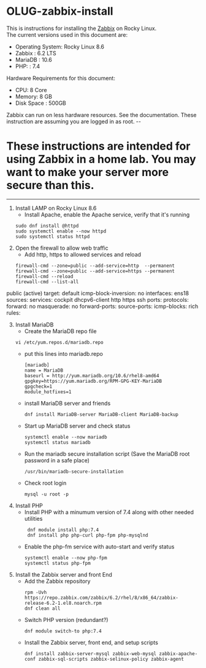 # OLUG-zabbix-install

This is instructions for installing the [Zabbix](https://www.zabbix.com) on Rocky Linux.  
The current versions used in this document are:
 - Operating System:  Rocky Linux 8.6
 - Zabbix 	   :  6.2 LTS
 - MariaDB         :  10.6
 - PHP:       : 7.4

Hardware Requirements for this document:
 - CPU: 8 Core
 - Memory: 8 GB
 - Disk Space : 500GB

Zabbix can run on less hardware resources.  See the documentation. 
These instruction are assuming you are logged in as root.  --

# These instructions are intended for using Zabbix in a home lab. You may want to make your server more secure than this.

---
 1. Install LAMP on Rocky Linux 8.6
    - Install Apache, enable the Apache service, verify that it's running
    ```
    sudo dnf install @httpd 
    sudo systemctl enable --now httpd
    sudo systemctl status httpd
    ```
 2. Open the firewall to allow web traffic
    - Add http, https to allowed services and reload
    ```
    firewall-cmd --zone=public --add-service=http  --permanent
    firewall-cmd --zone=public --add-service=https --permanent
    firewall-cmd --reload
    firewall-cmd --list-all
public (active)
  target: default
  icmp-block-inversion: no
  interfaces: ens18
  sources:
  services: cockpit dhcpv6-client http https ssh
  ports:
  protocols:
  forward: no
  masquerade: no
  forward-ports:
  source-ports:
  icmp-blocks:
  rich rules:

3. Install MariaDB
   - Create the MariaDB repo file 
    ```
    vi /etc/yum.repos.d/mariadb.repo
    ```
   - put this lines into mariadb.repo
     ```
     [mariadb]
     name = MariaDB
     baseurl = http://yum.mariadb.org/10.6/rhel8-amd64
     gpgkey=https://yum.mariadb.org/RPM-GPG-KEY-MariaDB
     gpgcheck=1
     module_hotfixes=1
     ```
   - install MariaDB server and friends
     ```
     dnf install MariaDB-server MariaDB-client MariaDB-backup
     ```
   - Start up MariaDB server and check status
     ```
     systemctl enable --now mariadb
     systemctl status mariadb
     ```
   - Run the mariadb secure installation script (Save the MariaDB root password in a safe place)
     ```  
     /usr/bin/mariadb-secure-installation
     ```
   - Check root login
     ```
     mysql -u root -p
     ```
 4. Install PHP 
    - Install PHP with a minumum version of 7.4 along with other needed utilities
      ```
       dnf module install php:7.4
       dnf install php php-curl php-fpm php-mysqlnd
      ```
    - Enable the php-fm service with auto-start and verify status
      ```
      systemctl enable --now php-fpm
      systemctl status php-fpm
      ````
5. Install the Zabbix server and front End
   - Add the Zabbix repository
     ```
     rpm -Uvh https://repo.zabbix.com/zabbix/6.2/rhel/8/x86_64/zabbix-release-6.2-1.el8.noarch.rpm
     dnf clean all
     ```
   - Switch PHP version (redundant?)
     ```
     dnf module switch-to php:7.4
     ```
   - Install the Zabbix server, front end, and setup scripts
     ```
     dnf install zabbix-server-mysql zabbix-web-mysql zabbix-apache-conf zabbix-sql-scripts zabbix-selinux-policy zabbix-agent
     
```

    
   
